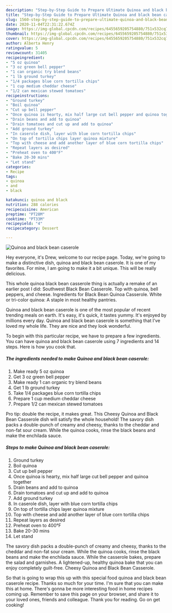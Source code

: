 ```yaml
---
description: "Step-by-Step Guide to Prepare Ultimate Quinoa and black bean caserole"
title: "Step-by-Step Guide to Prepare Ultimate Quinoa and black bean caserole"
slug: 1560-step-by-step-guide-to-prepare-ultimate-quinoa-and-black-bean-caserole
date: 2020-11-04T22:31:22.674Z
image: https://img-global.cpcdn.com/recipes/6455659205754880/751x532cq70/quinoa-and-black-bean-caserole-recipe-main-photo.jpg
thumbnail: https://img-global.cpcdn.com/recipes/6455659205754880/751x532cq70/quinoa-and-black-bean-caserole-recipe-main-photo.jpg
cover: https://img-global.cpcdn.com/recipes/6455659205754880/751x532cq70/quinoa-and-black-bean-caserole-recipe-main-photo.jpg
author: Alberta Henry
ratingvalue: 5
reviewcount: 31405
recipeingredient:
- "5 oz quinoa"
- "3 oz green bell pepper"
- "1 can organic try blend beans"
- "1 lb ground turkey"
- "1/4 packages blue corn tortilla chips"
- "1 cup medium cheddar cheese"
- "1/2 can mexican stewed tomatoes"
recipeinstructions:
- "Ground turkey"
- "Boil quinoa"
- "Cut up bell pepper"
- "Once quinoa is hearty, mix half large cut bell pepper and quinoa together"
- "Drain beans and add to quinoa"
- "Drain tomatoes and cut up and add to quinoa"
- "Add ground turkey"
- "In caserole dish, layer with blue corn tortilla chips"
- "On top of tortilla chips layer quinoa mixture"
- "Top with cheese and add another layer of blue corn tortilla chips"
- "Repeat layers as desired"
- "Preheat oven to 400°F"
- "Bake 20-30 mins"
- "Let stand"
categories:
- Recipe
tags:
- quinoa
- and
- black

katakunci: quinoa and black 
nutrition: 288 calories
recipecuisine: American
preptime: "PT28M"
cooktime: "PT33M"
recipeyield: "4"
recipecategory: Dessert

---
```



![Quinoa and black bean caserole](https://img-global.cpcdn.com/recipes/6455659205754880/751x532cq70/quinoa-and-black-bean-caserole-recipe-main-photo.jpg)

Hey everyone, it's Drew, welcome to our recipe page. Today, we're going to make a distinctive dish, quinoa and black bean caserole. It is one of my favorites. For mine, I am going to make it a bit unique. This will be really delicious.

This whole quinoa black bean casserole thing is actually a remake of an earlier post I did: Southwest Black Bean Casserole. Top with quinoa, bell peppers, and cheese. Ingredients for Black Bean Quinoa Casserole. White or tri-color quinoa: A staple in most healthy pantries.

Quinoa and black bean caserole is one of the most popular of recent trending meals on earth. It's easy, it's quick, it tastes yummy. It's enjoyed by millions every day. Quinoa and black bean caserole is something that I've loved my whole life. They are nice and they look wonderful.


To begin with this particular recipe, we have to prepare a few ingredients. You can have quinoa and black bean caserole using 7 ingredients and 14 steps. Here is how you cook that.

<!--inarticleads1-->

##### The ingredients needed to make Quinoa and black bean caserole:

1. Make ready 5 oz quinoa
1. Get 3 oz green bell pepper
1. Make ready 1 can organic try blend beans
1. Get 1 lb ground turkey
1. Take 1/4 packages blue corn tortilla chips
1. Prepare 1 cup medium cheddar cheese
1. Prepare 1/2 can mexican stewed tomatoes


Pro tip: double the recipe, it makes great. This Cheesy Quinoa and Black Bean Casserole dish will satisfy the whole household! The savory dish packs a double-punch of creamy and cheesy, thanks to the cheddar and non-fat sour cream. While the quinoa cooks, rinse the black beans and make the enchilada sauce. 

<!--inarticleads2-->

##### Steps to make Quinoa and black bean caserole:

1. Ground turkey
1. Boil quinoa
1. Cut up bell pepper
1. Once quinoa is hearty, mix half large cut bell pepper and quinoa together
1. Drain beans and add to quinoa
1. Drain tomatoes and cut up and add to quinoa
1. Add ground turkey
1. In caserole dish, layer with blue corn tortilla chips
1. On top of tortilla chips layer quinoa mixture
1. Top with cheese and add another layer of blue corn tortilla chips
1. Repeat layers as desired
1. Preheat oven to 400°F
1. Bake 20-30 mins
1. Let stand


The savory dish packs a double-punch of creamy and cheesy, thanks to the cheddar and non-fat sour cream. While the quinoa cooks, rinse the black beans and make the enchilada sauce. While the casserole bakes, prepare the salad and garnishes. A lightened-up, healthy quinoa bake that you can enjoy completely guilt-free. Cheesy Quinoa and Black Bean Casserole. 

So that is going to wrap this up with this special food quinoa and black bean caserole recipe. Thanks so much for your time. I'm sure that you can make this at home. There's gonna be more interesting food in home recipes coming up. Remember to save this page on your browser, and share it to your loved ones, friends and colleague. Thank you for reading. Go on get cooking!
